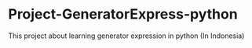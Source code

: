 # Project-GeneratorExpress-python
This project about learning generator expression in python (In Indonesia)
